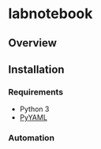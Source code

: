 labnotebook
===========

Overview
--------

Installation
------------

### Requirements

- Python 3
- [PyYAML](http://pyyaml.org/)

### Automation

